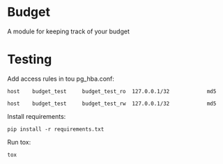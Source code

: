 Budget
======
A module for keeping track of your budget

Testing
=======
Add access rules in tou pg_hba.conf:

`host    budget_test     budget_test_ro  127.0.0.1/32            md5`

`host    budget_test     budget_test_rw  127.0.0.1/32            md5`

Install requirements:

`pip install -r requirements.txt`

Run tox:

`tox`
